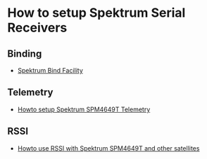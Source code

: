 # How to setup Spektrum Serial Receivers

## Binding

- [Spektrum Bind Facility](Spektrum-Satellite-Bind-for-3.2)

## Telemetry

- [Howto setup Spektrum SPM4649T Telemetry](Spektrum-SPM4649T-SRXL-Telemetry-setup)

## RSSI

- [Howto use RSSI with Spektrum SPM4649T and other satellites](RSSI-with-Spektrum-SPM4649T-and-other-satellites)
